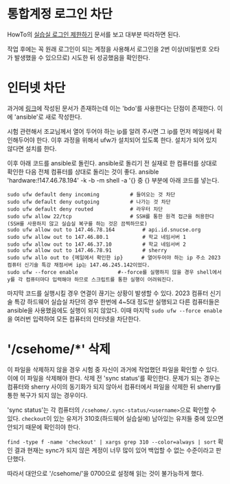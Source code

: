 # 통합계정 로그인 차단
HowTo의 [실습실 로그인 제한하기](/id/ID%20계정%20관련%20문서.html#실습실-로그인-제한하기) 문서를 보고 대부분 따라하면 된다.

작업 후에는 꼭 원래 로그인이 되는 계정을 사용해서 로그인을 2번 이상(비밀번호 오타가 발생했을 수 있으므로) 시도한 뒤 성공했음을 확인한다.

# 인터넷 차단
과거에 [링크](https://github.com/bacchus-snu/work/blob/master/activity/2018-10-19-%ED%94%84%EB%A1%9C%EA%B7%B8%EB%9E%98%EB%B0%8D%EC%9B%90%EB%A6%AC-%EC%BB%B4%ED%93%A8%ED%84%B0%EC%8B%A0%EA%B8%B0%EC%88%A0%ED%8A%B9%EA%B0%95-%EC%8B%9C%ED%97%98%EC%A4%80%EB%B9%84.md#%EB%84%A4%ED%8A%B8%EC%9B%8C%ED%81%AC-%EC%B0%A8%EB%8B%A8)에 작성된 문서가 존재하는데 이는 'bdo'를 사용한다는 단점이 존재한다. 이에 'ansible'로 새로 작성한다.

시험 관련해서 조교님께서 열어 두어야 하는 ip를 알려 주시면 그 ip를 먼저 메일에서 확인해두어야 한다. 이후 과정을 위해서 ufw가 설치되어 있도록 한다. 설치가 되어 있지 않다면 설치를 한다.

이후 아래 코드를 ansible로 돌린다. ansible로 돌리기 전 실재로 한 컴퓨터를 상대로 확인한 다음 전체 컴퓨터를 상대로 돌리는 것이 좋다.
ansible 'hardware:!147.46.78.194' -k -b -m shell -a '{}
중 {} 부분에 아래 코드를 넣는다.

```
sudo ufw default deny incoming			# 들어오는 것 차단
sudo ufw default deny outgoing 			# 나가는 것 차단
sudo ufw default deny routed  			# 라우터 차단
sudo ufw allow 22/tcp					# SSH를 통한 원격 접근을 허용한다(SSH를 사용하지 않고 실습실 복구를 하는 것은 끔찍하므로)
sudo ufw allow out to 147.46.78.164    		# api.id.snucse.org
sudo ufw allow out to 147.46.80.1      		# 학교 네임서버 1
sudo ufw allow out to 147.46.37.10     		# 학교 네임서버 2
sudo ufw allow out to 147.46.78.91     		# sherry
sudo ufw allo out to {메일에서 확인한 ip}		# 열어두어야 하는 ip 주소 2023 컴퓨터 신기술 특강 채점서버 ip는 147.46.245.142이었다.
sudo ufw --force enable				#--force를 실행하지 않을 경우 shell에서 y를 각 컴퓨터마다 입력해야 하므로 스크립트를 통한 실행이 어려워진다.
```

마지막 코드를 실행시킬 경우 연결이 끊기는 상황이 발생할 수 있다. 2023 컴퓨터 신기술 특강 하드웨어 실습실 차단의 경우 한번에 4~5대 정도만 실행되고 다른 컴퓨터들은 ansible을 사용했음에도 실행이 되지 않았다. 이때 마지막 ```sudo ufw --force enable```을 여러번 입력하여 모든 컴퓨터의 인터넷을 차단한다.

# '/csehome/*' 삭제
이 파일을 삭제하지 않을 경우 시험 중 자신이 과거에 작업했던 파일을 확인할 수 있다. 이에 이 파일을 삭제해야 한다.
삭제 전 'sync status'를 확인한다. 문제가 되는 경우는 컴퓨터와 sherry 사이의 동기화가 되지 않아서 컴퓨터에서 파일을 삭제한 뒤 sherry를 통한 복구가 되지 않는 경우이다.

'sync status'는 각 컴퓨터의 `/csehome/.sync-status/<username>`으로 확인할 수 있다.
`checkout`이 있는 유저가 310호(하드웨어 실습실에) 남아있는 유저들 중에 있으면 안되기 때문에 확인히야 한다.

`find -type f -name 'checkout' | xargs grep 310 --color=always | sort` 확인 결과 현재는 sync가 되지 않은 계정이 너무 많이 있어 백업할 수 없는 수준이라고 판단했다.

따라서 대안으로 '/csehome/'을 0700으로 설정해 읽는 것이 불가능하게 했다.
